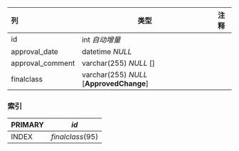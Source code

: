 | 列               | 类型                                     | 注释 |
| :--------------- | ---------------------------------------- | ---- |
| id               | int *自动增量*                           |      |
| approval_date    | datetime *NULL*                          |      |
| approval_comment | varchar(255) *NULL* []                   |      |
| finalclass       | varchar(255) *NULL* [**ApprovedChange**] |      |

### 索引

| PRIMARY | *id*             |
| :------ | ---------------- |
| INDEX   | *finalclass*(95) |